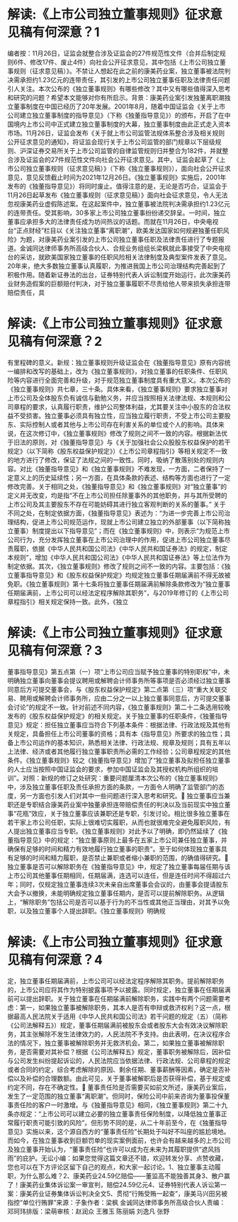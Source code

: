 # 解读:《上市公司独立董事规则》征求意见稿有何深意？1

编者按：11月26日，证监会就整合涉及证监会的27件规范性文件（合并后制定规则6件、修改17件、废止4件）向社会公开征求意见，其中包括《上市公司独立董事规则（征求意见稿）》。不禁让人想起在此之前的康美药业案，独立董事被法院判决需承担约1.23亿元的连带责任，其引发的上市公司独立董事任职及法律责任问题引人关注。本次公布的《独立董事规则》有哪些修改？其中又有哪些值得深入思考和研究的问题？希望本文能够对你有所启示。背景：康美药业案引发独董离职潮独立董事制度在中国已经历了20年发展。2001年8月，随着中国证监会《关于上市公司建立独立董事制度的指导意见》（下称《独董指导意见》）的颁布，开启了在中国境内上市公司中正式建立独立董事制度的大幕，独立董事制度由此正式走入资本市场。11月26日，证监会发布《关于就上市公司监管法规体系整合涉及相关规则公开征求意见的通知》，将证监会现行关于上市公司监管的部门规章以下层级规则、沪深证券交易所关于上市公司监管的自律监管规则归并整合为182件，并就整合涉及证监会的27件规范性文件向社会公开征求意见。其中，证监会起草了《上市公司独立董事规则（征求意见稿）》（下称《独立董事规则》），面向社会公开征求意见，意见反馈截止时间为2021年12月26日。《独立董事规则》实施后，2001年发布的《独董指导意见》）将同时废止。值得注意的是，无论是否巧合，证监会于11月26日起草发布《独立董事规则（征求意见稿）》面向社会征求意见，令人无法忽视康美药业虚假陈述案。在这起案件中，独立董事被法院判决需承担约1.23亿元的连带责任。受其影响，30多家上市公司独立董事纷纷递交辞呈。一时间，独立董事应承担多大的法律责任成为坊间热议的话题。而就在11月26日，中央电视台“正点财经”栏目以《关注独立董事“离职潮”，欧美发达国家如何规避独董任职风险》为题，对康美药业案引发的上市公司独立董事任职及法律责任进行了专题报道。金诚同达律师事务所高级合伙人、合规业务组组长梁枫就此事接受了中央电视台的采访，就欧美国家独立董事的任职风险相关法律制度及典型案件发表了意见。20年来，绝大多数独立董事认真履职，为推进我国上市公司治理结构完善起到了积极作用。随着新证券法的出台，证券特别代表人诉讼制度开始运行，此次康美药业财务造假案的巨额赔付判决，对于独立董事履职不尽责给他人带来损失承担连带赔偿责任，具

# 解读:《上市公司独立董事规则》征求意见稿有何深意？2

有里程碑的意义。新规：独立董事规则升级证监会在《独董指导意见》原有内容统一编排和改写的基础上，改为《独立董事规则》，对独立董事的任职条件、任职风险等内容进行全面完善和升级，对于规范独立董事制度具有重大意义。本次公布的《独立董事规则》共七章，三十条。具体来看，《独立董事规则》要求独立董事对上市公司及全体股东负有诚信与勤勉义务，并应当按照相关法律法规、本规则和公司章程的要求，认真履行职责，维护公司整体利益，尤其要关注中小股东的合法权益不受损害。独立董事必须具有独立性，应当独立履行职责，不受上市公司主要股东、实际控制人或者其他与上市公司存在利害关系的单位或个人的影响。具体来说，在这次修订中，《独立董事规则》修改了规则之间不一致的内容。根据新法优于旧法的原则，对《独董指导意见》与《关于加强社会公众股股东权益保护的若干规定》（以下简称《股东权益保护规定》）《上市公司章程指引》等相关规定不一致的地方进行了修改，保证了法规之间的一致性。同时，吸纳了散落别处的规则内容。对比《独董指导意见》和《独立董事规则》不难发现，一方面，二者保持了一定意义上的历史延续性；另一方面，在具体条款的表述、结构等方面也进行了一定修改完善。关于相同之处，《独董指导意见》和《独立董事规则》对“独立董事”的定义并无改变，均是指“不在上市公司担任除董事外的其他职务，并与其所受聘的上市公司及其主要股东不存在可能妨碍其进行独立客观判断的关系的董事。” 关于不同之处，在制定依据方面，《独董指导意见》表述为：“为进一步完善上市公司治理结构，促进上市公司规范运作，现就上市公司建立独立的外部董事（以下简称独立董事）制度提出以下指导意见”；而在《独立董事规则》中，则表示“为规范上市公司行为，充分发挥独立董事在上市公司治理中的作用，促进上市公司独立董事尽责履职，依据《中华人民共和国公司法》《中华人民共和国证券法》的规定，制定本规则”，增加《中华人民共和国公司法》《中华人民共和国证券法》等上位法作为制定依据。其次，《独立董事规则》修改了规则之间不一致的内容。主要包括：《独立董事指导意见》和《股东权益保护规定》均规定独立董事任期届满前不得无故被免职。《独立董事规则》第十七条将独立董事任期届满前解除条款修改为“独立董事任期届满前，上市公司可以经法定程序解除其职务”，与2019年修订的《上市公司章程指引》相关规定保持一致。此外，《独立

# 解读:《上市公司独立董事规则》征求意见稿有何深意？3

董事指导意见》第五点第（一）项“上市公司应当赋予独立董事的特别职权”中，未明确独立董事向董事会提议聘用或解聘会计师事务所等事项是否必须经过独立董事同意后方可提交董事会，与《股东权益保护规定》第二点第（三）项“重大关联交易、聘用或解聘会计师事务所，应由二分之一以上独立董事同意后，方可提交董事会讨论”的规定不一致。针对前述不同内容，《独立董事规则》第二十二条选用较晚发布的《股东权益保护规定》的相关规定。关于独立董事的任职条件，《独董指导意见》规定：担任独立董事应当符合下列基本条件：根据法律、行政法规及其他有关规定，具备担任上市公司董事的资格；具有本《指导意见》所要求的独立性；具备上市公司运作的基本知识，熟悉相关法律、行政法规、规章及规则；具有五年以上法律、经济或者其他履行独立董事职责所必需的工作经验；公司章程规定的其他条件。《独立董事规则》较之《独董指导意见》增加了“独立董事及拟担任独立董事的人士应当按照中国证监会的要求，参加中国证监会及其授权机构所组织的培训”。对照：新规的修订之处研究：重要问题厘清本次公布的《独立董事规则》中，涉及独立董事任职及责任承担方面的条款，一方面令人明确了监管部门的态度，另一方面也引发人们对其中一些问题进行深入思考和研究。🔹 独立董事应当兼职还是专职结合康美药业案中独董承担连带赔偿责任的判决以及当前现实中独立董事“花瓶”效应，关于独立董事应该兼职还是专职，引发讨论。相比很多独立董事在若干家上市公司任职，实际上很难切实履职，从而也就很难完全避免履职风险，有人提出独立董事应当专职。《独立董事规则》对此予以了明确，即仍然延续了《独董指导意见》中的规定：“独立董事原则上最多在五家上市公司兼任独立董事，并确保有足够的时间和精力有效地履行独立董事的职责”。至于如何体现独立董事具有足够的时间和精力履职，是否禁止兼职或者缩小兼职的范围，的确值得研究。🔹 独立董事是否可以解除职务在《独董指导意见》中，规定了独立董事每届任期与该上市公司其他董事任期相同，任期届满，连选可以连任，但是连任时间不得超过六年；同时，仅规定独立董事连续3次未亲自出席董事会会议的，由董事会提请股东大会予以撤换，未能明确规定独立董事任期内，是否可以提前解除职务。从逻辑上，“解除职务”包括公司是否可以基于行为的不当性或其他正当理由，对其予以免职，以及独立董事个人提出辞职。《独立董事规则》明确规

# 解读:《上市公司独立董事规则》征求意见稿有何深意？4

定，独立董事任期届满前，上市公司可以经法定程序解除其职务。提前解除职务的，上市公司应将其作为特别披露事项予以披露。同时规定，独立董事在任期届满前可以提出辞职。关于独立董事在任期届满前解除职务，实践中有两个问题需要考虑：第一，如果独立董事被解除职务，其本人是否有申辩或救济权利？这一点，根据最高人民法院关于适用《中华人民共和国公司法》若干问题的规定（五）（简称《公司法解释五》）规定，董事任期届满前被股东会或者股东大会有效决议解除职务，其主张解除不发生法律效力的，人民法院不予支持。由此表明，在决议程序合法的情况下，独立董事被解除职务并无救济机会。第二，如果独立董事被解除职务，是否需要对其补偿？根据《公司法解释五》规定，董事职务被解除后，因补偿与公司发生纠纷提起诉讼的，人民法院应当依据法律、行政法规、公司章程的规定或者合同的约定，综合考虑解除的原因、剩余任期、董事薪酬等因素，确定是否补偿以及补偿的合理数额。由此可见，关于董事被解职后是否获得补偿，基于规定或约定不同，存在不确定性。🔹 董事责任险是否需要买如前文所述，康美药业案后，发生了一定范围的独立董事“离职潮”。但同时，保险公司中前来咨询为董事投保董事责任险的客户一时激增。与《独董指导意见》相同，《独立董事规则》第二十九条亦规定：“上市公司可以建立必要的独立董事责任保险制度，以降低独立董事正常履行职责可能引致的风险”。但形势不同的是，从二十年前至今，在《独董指导意见》实施以来，这个源自西方的“董事责任险”长期处于叫好不叫座的尴尬境地。而如今，在独立董事收到巨额罚单的现实案例面前，也许会有越来越多的上市公司及独立董事开始认为，“董事责任险”也许可以成为在未来为其履职提供“遮风挡雨”的庇护。无讼小编：如果您觉得这篇文章还不错，欢迎转发分享、点赞收藏，您也可以在下方评论区留下自己的观点，和大家一起讨论。1、独立董事主动履职，为什么那么难？2、康美药业24.59亿赔偿——董监高不能独善其身3、散户赢了！康美药业集体诉讼案一审宣判，赔偿24.59亿元4、证券特别代表人诉讼第一案：康美药业证券集体诉讼判决全文5、贯彻“行贿受贿一起查”，康美马兴田另被指控“单位行贿罪”来源：子象作者：梁枫 金诚同达律师事务所高级合伙人责编：邓珂玮排版：梁萌审核：赵润众 王雅玉 陈丽娟 刘逸凡 张野

